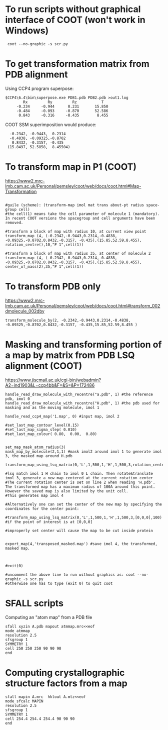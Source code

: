 # To run scripts without graphical interface of COOT (won't work in Windows)
```
 coot --no-graphic -s scr.py
```

# To get transformation matrix from PDB alignment
Using CCP4 program superpose:
```
$CCP4\6.4\bin\superpose.exe PDB1.pdb PDB2.pdb >out1.log
        Rx         Ry         Rz           T
     -0.234     -0.944      0.231       15.850
     -0.484     -0.093     -0.870       52.586
      0.843     -0.316     -0.435        8.455
```
COOT SSM superimposition would produce:
```
  -0.2342, -0.9443,  0.2314
  -0.4838, -0.09325,-0.8702
   0.8432, -0.3157, -0.435
 (15.8497, 52.5858,  8.45504)
```

# To transform map in P1 (COOT)
https://www2.mrc-lmb.cam.ac.uk/Personal/pemsley/coot/web/docs/coot.html#Map-Transformation
```

#guile (scheme): (transform-map imol mat trans about-pt radius space-group cell)
#the cell(1) means take the cell parameter of molecule 1 (mandatory). In recent COOT versions the spacegroup and cell arguments have been removed.

#transform a block of map with radius 10, at current view point
transform_map (4, (-0.2342,-0.9443,0.2314,-0.4838, -0.09325,-0.8702,0.8432,-0.3157, -0.435),(15.85,52.59,8.455), rotation_centre(),10,"P 1",cell(1))

#transform a block of map with radius 35, at center of molecule 2
transform_map (4, (-0.2342,-0.9443,0.2314,-0.4838, -0.09325,-0.8702,0.8432,-0.3157, -0.435),(15.85,52.59,8.455), center_of_mass(2),35,"P 1",cell(1))

```

# To transform PDB only
https://www2.mrc-lmb.cam.ac.uk/Personal/pemsley/coot/web/docs/coot.html#transform_002dmolecule_002dby
```
transform_molecule_by(2, -0.2342,-0.9443,0.2314,-0.4838, -0.09325,-0.8702,0.8432,-0.3157, -0.435,15.85,52.59,8.455 )
```

# Masking and transforming portion of a map by matrix from PDB LSQ alignment (COOT)

https://www.jiscmail.ac.uk/cgi-bin/webadmin?A2=ind1903&L=ccp4bb&F=&S=&P=172486
```
handle_read_draw_molecule_with_recentre("a.pdb", 1) #the reference pdb, imol 0
handle_read_draw_molecule_with_recentre("H.pdb", 1) #the pdb used for masking and as the moving molecule, imol 1

handle_read_ccp4_map('1.map', 0) #input map, imol 2

#set_last_map_contour_level(0.15)
#set_last_map_sigma_step( 0.010)
#set_last_map_colour( 0.80,  0.00,  0.80)


set_map_mask_atom_radius(3)
mask_map_by_molecule(2,1,1) #mask imol2 around imol 1 to generate imol 3, the masked map around H.pdb

transform_map_using_lsq_matrix(0,'L',1,500,1,'H',1,500,3,rotation_center(),100)  

#lsq match imol 1 H chain to imol 0 L chain. Then rotate&translate imol 3, generate a new map centered at the current rotation center 
#The current rotation center is set on line 2 when reading 'H.pdb'. The transformed map has a maximum radius of 100A around this point. However the saved map is also limited by the unit cell. 
#This generates map imol 4

#Alternatively one can set the center of the new map by specifying the coordinates for the center point:

#transform_map_using_lsq_matrix(0,'L',1,500,1,'H',1,500,3,[0,0,0],100)  #if the point of interest is at [0,0,0]

#improperly set center will cause the map to be cut inside protein


export_map(4,'transposed_masked.map') #save imol 4, the transformed, masked map.



#exit(0) 

#uncomment the above line to run without graphics as: coot --no-graphic -s scr.py
#otherwise one has to type (exit 0) to quit coot
```

# SFALL scripts

Computing an "atom map" from a PDB file
```
sfall xyzin A.pdb mapout atmmap.mrc<<eof
mode atmmap 
resolution 2.5
sfsgroup 1
SYMMETRY 1
cell 250 250 250 90 90 90
end
```
# Computing crystallographic structure factors from a map
```
sfall mapin A.mrc  hklout A.mtz<<eof
mode sfcalc MAPIN
resolution 2.5
sfsgroup 1
SYMMETRY 1
cell 254.4 254.4 254.4 90 90 90
end
```
